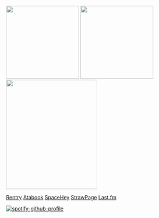 <img src=https://files.catbox.moe/dhwqrj.gif width="200" height="200"> <img src=https://files.catbox.moe/zifd1d.gif width="200" height="200"> <img src=https://files.catbox.moe/vuqpw0.gif width="250" height="300"> 


[Rentry](https://rentry.co/vivalaapocalypse) [Atabook](https://piercetheveil.atabook.org/) [SpaceHey](https://spacehey.com/beforetoday) [StrawPage](https://killjoys.straw.page/) [Last.fm](https://www.last.fm/user/BEFORE-TODAY)

[![spotify-github-profile](https://spotify-github-profile.kittinanx.com/api/view?uid=317chqefej4r5adpe3w4rq7urcge&cover_image=true&theme=novatorem&show_offline=true&background_color=006970&interchange=false&bar_color=3a8d3a&bar_color_cover=true)](https://github.com/kittinan/spotify-github-profile)

